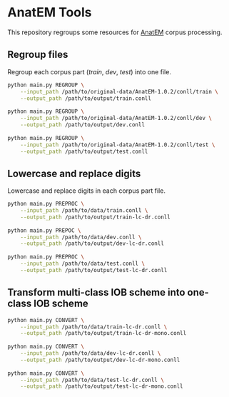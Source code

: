 # AnatEM Tools

This repository regroups some resources for [AnatEM](http://nactem.ac.uk/anatomytagger/) corpus processing.

## Regroup files

Regroup each corpus part (*train*, *dev*, *test*) into one file.

```bash
python main.py REGROUP \
    --input_path /path/to/original-data/AnatEM-1.0.2/conll/train \
    --output_path /path/to/output/train.conll
    
python main.py REGROUP \
    --input_path /path/to/original-data/AnatEM-1.0.2/conll/dev \
    --output_path /path/to/output/dev.conll
    
python main.py REGROUP \
    --input_path /path/to/original-data/AnatEM-1.0.2/conll/test \
    --output_path /path/to/output/test.conll
```

## Lowercase and replace digits

Lowercase and replace digits in each corpus part file.

```bash
python main.py PREPROC \
    --input_path /path/to/data/train.conll \
    --output_path /path/to/output/train-lc-dr.conll
    
python main.py PREPOC \
    --input_path /path/to/data/dev.conll \
    --output_path /path/to/output/dev-lc-dr.conll
    
python main.py PREPROC \
    --input_path /path/to/data/test.conll \
    --output_path /path/to/output/test-lc-dr.conll
```

## Transform multi-class IOB scheme into one-class IOB scheme

```bash
python main.py CONVERT \
    --input_path /path/to/data/train-lc-dr.conll \
    --output_path /path/to/output/train-lc-dr-mono.conll
    
python main.py CONVERT \
    --input_path /path/to/data/dev-lc-dr.conll \
    --output_path /path/to/output/dev-lc-dr-mono.conll
    
python main.py CONVERT \
    --input_path /path/to/data/test-lc-dr.conll \
    --output_path /path/to/output/test-lc-dr-mono.conll
```